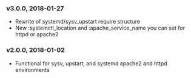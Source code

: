 ### v3.0.0, 2018-01-27
- Rewrite of systemd/sysv_upstart require structure
- New :systemctl_location and :apache_service_name you can set for httpd or apache2
### v2.0.0, 2018-01-02
- Functional for sysv, upstart, and systemd apache2 and httpd environments